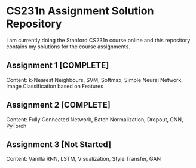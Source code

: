 # CS231n Assignment Solution Repository

I am currently doing the Stanford CS231n course online and this repository contains my solutions for the course assignments.

## Assignment 1 [COMPLETE]
Content: k-Nearest Neighbours, SVM, Softmax, Simple Neural Network, Image Classification based on Features

## Assignment 2 [COMPLETE]
Content: Fully Connected Network, Batch Normalization, Dropout, CNN, PyTorch

## Assignment 3 [Not Started]
Content: Vanilla RNN, LSTM, Visualization, Style Transfer, GAN
